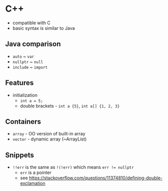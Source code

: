 # C++

- compatible with C
- basic syntax is similar to Java

## Java comparison

- `auto` ~ `var`
- `nullptr` ~ `null`
- `include` ~ `import`

## Features

- initialization
    - `int a = 5;`
    - double brackets - `int a {5}`, `int a[] {1, 2, 3}`

## Containers

- `array` - OO version of built-in array
- `vector` - dynamic array (~ArrayList)

## Snippets

- `!!err` is the same as `!(!err)` which means `err != nullptr`
    - `err` is a pointer
    - see https://stackoverflow.com/questions/11374810/defining-double-exclamation